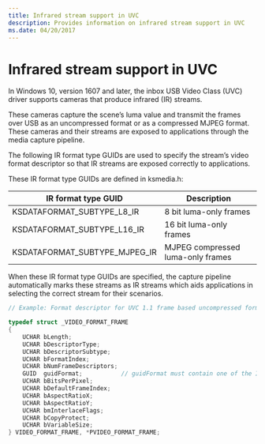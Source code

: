 ```yaml
---
title: Infrared stream support in UVC
description: Provides information on infrared stream support in UVC
ms.date: 04/20/2017
---
```


# Infrared stream support in UVC

In Windows 10, version 1607 and later, the inbox USB Video Class (UVC) driver supports cameras that produce infrared (IR) streams. 

These cameras capture the scene’s luma value and transmit the frames over USB as an uncompressed format or as a compressed MJPEG format. These cameras and their streams are exposed to applications through the media capture pipeline. 

The following IR format type GUIDs are used to specify the stream’s video format descriptor so that IR streams are exposed correctly to applications.

These IR format type GUIDs are defined in ksmedia.h:

| IR format type GUID             | Description                          |
|---------------------------------|--------------------------------------|
| KSDATAFORMAT_SUBTYPE_L8_IR      | 8 bit luma-only frames               |
| KSDATAFORMAT_SUBTYPE_L16_IR     | 16 bit luma-only frames              |
| KSDATAFORMAT_SUBTYPE_MJPEG_IR   | MJPEG compressed luma-only frames    |

When these IR format type GUIDs are specified, the capture pipeline automatically marks these streams as IR streams which aids applications in selecting the correct stream for their scenarios.

```cpp
// Example: Format descriptor for UVC 1.1 frame based uncompressed format

typedef struct _VIDEO_FORMAT_FRAME
{
    UCHAR bLength;
    UCHAR bDescriptorType;
    UCHAR bDescriptorSubtype;
    UCHAR bFormatIndex;
    UCHAR bNumFrameDescriptors;
    GUID  guidFormat;           // guidFormat must contain one of the IIR format type GUIDs from the table above
    UCHAR bBitsPerPixel;
    UCHAR bDefaultFrameIndex;
    UCHAR bAspectRatioX;
    UCHAR bAspectRatioY;
    UCHAR bmInterlaceFlags;
    UCHAR bCopyProtect;
    UCHAR bVariableSize;
} VIDEO_FORMAT_FRAME, *PVIDEO_FORMAT_FRAME;
```





